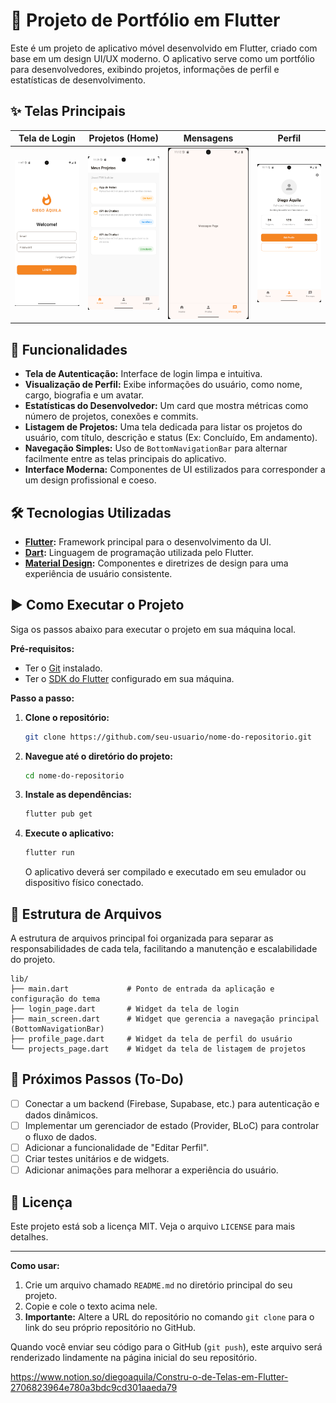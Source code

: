 # 📱 Projeto de Portfólio em Flutter

Este é um projeto de aplicativo móvel desenvolvido em Flutter, criado com base em um design UI/UX moderno. O aplicativo serve como um portfólio para desenvolvedores, exibindo projetos, informações de perfil e estatísticas de desenvolvimento.

## ✨ Telas Principais

| Tela de Login | Projetos (Home) | Mensagens | Perfil |
| :---: |:---:|:---:|:---:|
| <img src="img/login.png" width="200"> | <img src="img/home.png" width="200"> | <img src="img/menssages.png" width="200"> | <img src="img/profile.png" width="200"> |
## 🚀 Funcionalidades

  - **Tela de Autenticação:** Interface de login limpa e intuitiva.
  - **Visualização de Perfil:** Exibe informações do usuário, como nome, cargo, biografia e um avatar.
  - **Estatísticas do Desenvolvedor:** Um card que mostra métricas como número de projetos, conexões e commits.
  - **Listagem de Projetos:** Uma tela dedicada para listar os projetos do usuário, com título, descrição e status (Ex: Concluído, Em andamento).
  - **Navegação Simples:** Uso de `BottomNavigationBar` para alternar facilmente entre as telas principais do aplicativo.
  - **Interface Moderna:** Componentes de UI estilizados para corresponder a um design profissional e coeso.

## 🛠️ Tecnologias Utilizadas

  - **[Flutter](https://flutter.dev/):** Framework principal para o desenvolvimento da UI.
  - **[Dart](https://dart.dev/):** Linguagem de programação utilizada pelo Flutter.
  - **[Material Design](https://material.io/):** Componentes e diretrizes de design para uma experiência de usuário consistente.

## ▶️ Como Executar o Projeto

Siga os passos abaixo para executar o projeto em sua máquina local.

**Pré-requisitos:**

  - Ter o [Git](https://git-scm.com/) instalado.
  - Ter o [SDK do Flutter](https://flutter.dev/docs/get-started/install) configurado em sua máquina.

**Passo a passo:**

1.  **Clone o repositório:**

    ```sh
    git clone https://github.com/seu-usuario/nome-do-repositorio.git
    ```

2.  **Navegue até o diretório do projeto:**

    ```sh
    cd nome-do-repositorio
    ```

3.  **Instale as dependências:**

    ```sh
    flutter pub get
    ```

4.  **Execute o aplicativo:**

    ```sh
    flutter run
    ```

    O aplicativo deverá ser compilado e executado em seu emulador ou dispositivo físico conectado.

## 📂 Estrutura de Arquivos

A estrutura de arquivos principal foi organizada para separar as responsabilidades de cada tela, facilitando a manutenção e escalabilidade do projeto.

```
lib/
├── main.dart             # Ponto de entrada da aplicação e configuração do tema
├── login_page.dart       # Widget da tela de login
├── main_screen.dart      # Widget que gerencia a navegação principal (BottomNavigationBar)
├── profile_page.dart     # Widget da tela de perfil do usuário
└── projects_page.dart    # Widget da tela de listagem de projetos
```

## 📝 Próximos Passos (To-Do)

  - [ ] Conectar a um backend (Firebase, Supabase, etc.) para autenticação e dados dinâmicos.
  - [ ] Implementar um gerenciador de estado (Provider, BLoC) para controlar o fluxo de dados.
  - [ ] Adicionar a funcionalidade de "Editar Perfil".
  - [ ] Criar testes unitários e de widgets.
  - [ ] Adicionar animações para melhorar a experiência do usuário.

## 📄 Licença

Este projeto está sob a licença MIT. Veja o arquivo `LICENSE` para mais detalhes.

-----

**Como usar:**

1.  Crie um arquivo chamado `README.md` no diretório principal do seu projeto.
2.  Copie e cole o texto acima nele.
3.  **Importante:** Altere a URL do repositório no comando `git clone` para o link do seu próprio repositório no GitHub.

Quando você enviar seu código para o GitHub (`git push`), este arquivo será renderizado lindamente na página inicial do seu repositório.

https://www.notion.so/diegoaquila/Constru-o-de-Telas-em-Flutter-2706823964e780a3bdc9cd301aaeda79